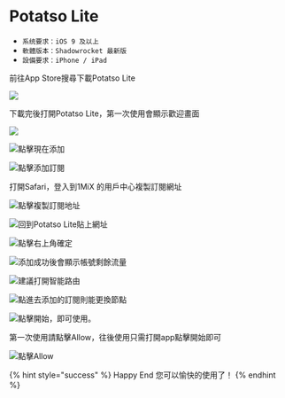 # Potatso Lite

* `系统要求：iOS 9 及以上`
* `軟體版本：Shadowrocket 最新版`
* `設備要求：iPhone / iPad`

前往App Store搜尋下載Potatso Lite

![](../../.gitbook/assets/c_ios_001.jpg)

下載完後打開Potatso Lite，第一次使用會顯示歡迎畫面

![](../../.gitbook/assets/c_ios_002.jpg)

![&#x9EDE;&#x64CA;&#x73FE;&#x5728;&#x6DFB;&#x52A0;](../../.gitbook/assets/c_ios_003.jpg)

![&#x9EDE;&#x64CA;&#x6DFB;&#x52A0;&#x8A02;&#x95B1;](../../.gitbook/assets/c_ios_004.jpg)

打開Safari，登入到1MiX 的用戶中心複製訂閱網址

![&#x9EDE;&#x64CA;&#x8907;&#x88FD;&#x8A02;&#x95B1;&#x5730;&#x5740;](../../.gitbook/assets/c_ios_005.jpg)

![&#x56DE;&#x5230;Potatso Lite&#x8CBC;&#x4E0A;&#x7DB2;&#x5740;](../../.gitbook/assets/c_ios_006.jpg)

![&#x9EDE;&#x64CA;&#x53F3;&#x4E0A;&#x89D2;&#x78BA;&#x5B9A;](../../.gitbook/assets/c_ios_007.jpg)

![&#x6DFB;&#x52A0;&#x6210;&#x529F;&#x5F8C;&#x6703;&#x986F;&#x793A;&#x5E33;&#x865F;&#x5269;&#x9918;&#x6D41;&#x91CF;](../../.gitbook/assets/c_ios_008.jpg)

![&#x5EFA;&#x8B70;&#x6253;&#x958B;&#x667A;&#x80FD;&#x8DEF;&#x7531;](../../.gitbook/assets/c_ios_009.jpg)

![&#x9EDE;&#x9032;&#x53BB;&#x6DFB;&#x52A0;&#x7684;&#x8A02;&#x95B1;&#x5247;&#x80FD;&#x66F4;&#x63DB;&#x7BC0;&#x9EDE;](../../.gitbook/assets/c_ios_010.jpg)

![&#x9EDE;&#x64CA;&#x958B;&#x59CB;&#xFF0C;&#x5373;&#x53EF;&#x4F7F;&#x7528;&#x3002;](../../.gitbook/assets/c_ios_011.jpg)

第一次使用請點擊Allow，往後使用只需打開app點擊開始即可



![&#x9EDE;&#x64CA;Allow](../../.gitbook/assets/c_ios_012.jpg)



{% hint style="success" %}
Happy End 您可以愉快的使用了！
{% endhint %}



